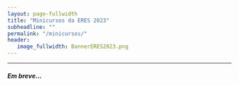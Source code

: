 ```yaml
---
layout: page-fullwidth
title: "Minicursos da ERES 2023"
subheadline: ""
permalink: "/minicursos/"
header:
   image_fullwidth: BannerERES2023.png
---
```



<hr>

<h5>Em breve...</h5>

<!--


<div class="row t30" id="minicurso_1">
	
<h2>Minicurso 1</h2>
<div class="medium-16 columns">
      <img src="https://eres-sbc-br.github.io/eres2022/images/minicurso-victor.png" alt="" align="center"><br>
      <b>Victor Bona</b><br>		
  <a href="http://lattes.cnpq.br/7891605672847811" target="_blank">Currículo Lattes</a><br>		
  <h4>Título: Sistemas Distribuídos</h4>		
  <b>Data:</b> 18/Out/2022 (Terça-Feira) <br>
  <b>Hora:</b> 14:00 - 17:30 <br>
  <br>
  <p><b>Resumo:</b>Sistemas distribuídos vêm ganhando cada vez mais espaço na Engenharia de Software dês de os anos 80, chegamos cada vez mais perto do limite que uma única máquina pode escalar sua performance, nos obrigando a juntarmos mais máquinas visando aumentar o poder de processamento, e em um mundo cada vez mais competitivo, com mais dados e cada vez mais rápido. Sistemas distribuídos vieram para ficar, continuarão sua tendencia e irão dominar os mercados de trabalho em Eng. de Software, neste workshop, você irá aprender sobre o que são SDs, como funcionam, como melhor trabalhar com essa tecnologia e como implementar na prática alguns exemplos comumente utilizados nas grandes empresas.</p>
  <br>
  <p><b>Bio:</b>Victor Bona é Engenheiro de Software na Amazon, atua arquitetando e desenvolvendo soluções de software para processamento de alto volume de dados, arquitetura de sistemas e infraestrutura em cloud e desenvolvimento de sistemas críticos para suportar o crescimento do business da Amazon no Brazil. Cursa bacharelado em Ciências da computação na FURB, bolsista no Laboratório de desenvolvimento e transferência de tecnologia da FURB. Arquiteto certificado de soluções Cloud AWS.</p>
</div>	
<p>&nbsp;</p>

	<div class="row t30" id="minicurso_2">
<h2>Minicurso 2</h2>
<div class="medium-16 columns">
      <img src="https://eres-sbc-br.github.io/eres2022/images/minicurso-cesar.png" alt="" align="center" style="height: 250px"><br>
      <b>Cesar Betoni</b><br>		
  <a href="https://lattes.cnpq.br/4299035159922781" target="_blank">Currículo Lattes</a><br>		
  <h4>Título: Princípios de design de experiência do usuário (UX Design)</h4>		
  <b>Data:</b> 18/Out/2022 (Terça-Feira) <br>
  <b>Hora:</b> 14:00 - 17:30 <br>
  <br>
  <p><b>Resumo:</b>O trabalho de UX Designer foca na construção de produtos através de um processo centrado na pessoa usuária, removendo fricções e melhorando fluxos para que a pessoa realize seus objetivos de forma intuitiva e eficiente. O objetivo será focar em processos de design para escala com boas práticas e facilidades para manutenção, aliado a uma prática de teste de usabilidade.</p>
  <br>
  <p><b>Bio:</b>Cesar Betoni é UX Designer no Farmácias APP - by Grupo SC, desenha interfaces desde 2014 e é bacharel em Artes Visuais - Multimídia pela UNOPAR - PR.</p>
</div>	
<p>&nbsp;</p>
	
		<div class="row t30" id="minicurso_3">
<h2>Minicurso 3</h2>
<div class="medium-16 columns">
      <img src="https://eres-sbc-br.github.io/eres2022/images/minicurso-veber.png" alt="" align="center"><br>
      <b>Filipe Guilherme Veber</b><br>				
  <h4>Título: Flutter: O que é, onde vive, o que come? + Show me the Code: Uma visão prática do Flutter e do Dart</h4>		
  <b>Data:</b> 19/Out/2022 (Quarta-Feira) <br>
  <b>Hora:</b> 14:00 - 17:30 <br>
  <br>
  <p><b>Resumo:</b>Flutter é um framework cross-platform criado pela Google que começou com a proposta de ser utilizado para desenvolvimento móvel. Hoje, com suporte para Web, Desktop e sistemas embarcados, conceitos como Responsividade e Adaptabilidade ganham ainda mais destaque e importância. Vamos ver como podemos unir estes conceitos e como rodar nosso app em várias plataformas utilizando o mesmo código base do Flutter.</p>
  <br>
  <p><b>Bio:</b>Desde 2013 trabalhando na área de TI, já atuei na parte de front-end, back-end, desktop e mobile. Atualmente trabalho na ZipDev, empresa que atua na área de outsourcing de profissionais LATAM para empresas do Canadá e Estados Unidos. Há alguns meses venho pegando gosto de desenvolver aplicativos móveis novamente, porém, dessa vez, utilizando o Flutter, tecnologia criada pela Google.</p>
</div>	
<p>&nbsp;</p>

			<div class="row t30" id="minicurso_4">
<h2>Minicurso 4</h2>
<div class="medium-16 columns">
      <img src="https://eres-sbc-br.github.io/eres2022/images/foto-raphael.jpg" alt="" align="center" style="height: 250px"><br>
      <b>Raphael Dias</b><br>		
	
  <h4>Título: Do código à produção: Desenvolvimento moderno orientado a uma plataforma ALM</h4>		
  <b>Data:</b> 20/Out/2022 (Quinta-Feira) <br>
  <b>Hora:</b> 14:00 - 17:30 <br>
  <br>
  <p><b>Resumo:</b>Neste treinamento, vamos conhecer como uma plataforma ALM apoia no desenvolvimento de um software, passando por todas as fases, desde a construção do código até a entrega em produção, de forma automatizada e com todo o rastreamento das tarefas que foram necessárias para a solução acontecer.</p>
  <br>
  <p><b>Bio:</b>Raphael Dias é formado em Análise e Desenvolvimento de Sistemas e pós graduado em Engenharia e Arquitetura de Software. Desenvolve software há mais de 15 anos, sempre focado nas melhores práticas de programação. Entusiasta de testes de software e orientação a objetos, hoje atua como Principal Software Architect da AMcom, apoiando os demais arquitetos em suas demandas, bem como contratações, treinamentos e soluções para os mais diversos clientes.</p>
</div>	
<p>&nbsp;</p>
	
				<div class="row t30" id="minicurso_5">
<h2>Minicurso 5</h2>
<div class="medium-16 columns">
      <img src="https://eres-sbc-br.github.io/eres2022/images/foto-luiz.jpeg" alt="" align="center"><br>
      <b>Luiz Antonio Santana da Silva </b><br>		
  <a href="http://lattes.cnpq.br/9951007059425516" target="_blank">Currículo Lattes</a><br>		
  <h4>Título: Desenvolvendo soluções usando low code com o X Platform</h4>		
  <b>Data:</b> 20/Out/2022 (Quinta-Feira) <br>
  <b>Hora:</b> 14:00 - 17:30 <br>
  <br>
  <p><b>Resumo:</b>Neste minicurso vamos mostrar como é possível desenvolver uma solução completa para automação de processos de negócio de forma integrada usando ferramentas low code de forma rápida e sem complexidade.</p>
  <br>
  <p><b>Bio:</b>Graduado em Ciência da Computação pela UNISUL, Pós-graduado em Gestão Empresarial, MBA Em Estratégias Cooperativas com ênfase em Negócios e Finanças. Certificações: TKP, SFPC, TEAM LEADER. Já atuou como desenvolver, analista de sistemas, Product Owner e Squad Leader. Atualmente ocupa o cargo de Coordenador de Tecnologia no time da Pesquisa e Arquitetura da Senior Sistemas.</p>
</div>	
<p>&nbsp;</p>


</div>
	
	
	
	

<!--
<div class="row t30" id="minitalk_1">
<h2>Mini-talk da Indústria 1 : Zallpy Digital</h2>

<div class="medium-16 columns">
      <img src="{{ site.urlimg }}mikael.png" alt="" align="center"><br>
      <b>Mikael Noramberg</b><br>      
  <a href="https://www.linkedin.com/in/mikaelnoremberg/" target="_blank">Linkedin</a><br>		
  <h4>Título: Transformação Digital na BMW</h4><br>		
  <b>Data:</b> 01/Dez/2021 (Quarta-Feira) <br>
  <b>Hora:</b> 20:30 - 21:00 <br>
  <br>
  <p><b>Resumo:</b> Como a BMW se posicionou para continuar inovando no mundo.</p>
  <br><br>
  <p><b>Bio:</b> Profissional com 16 anos de experiência em empresa multinacional com grandes projetos implementados na área de inovação, ferramentas ágeis e desenvolvimento de pessoas, melhorando o resultado dos negócios sempre com foco na gestão e desenvolvimento de talentos, e inclusão da diversidade nas organizações. Atualmente como Líder de Operações da Zallpy na BMW.</p>
  </div>
</div>


<div class="row t30" id="minitalk_2">
<h2>Mini-talk da Indústria 2 : IPM Sistemas</h2>

<div class="medium-16 columns">
      <img src="{{ site.urlimg }}marco-butzke.jpg" alt="" align="center"><br>
      <b>Marco Aurélio Butzke</b><br>
      Coordenador do Núcleo de Data Science - IPM Sistemas<br>
  <a href="https://www.linkedin.com/in/marco-aur%C3%A9lio-butzke-butzke-772b5a127/" target="_blank">Linkedin</a><br>		
  <h4>Título: IPM Sistemas:  A Engenharia de Software em um Ecossistema Data Science para Cidades Inteligentes</h4><br>		
  <b>Data:</b> 01/Dez/2021 (Quarta-Feira) <br>
  <b>Hora:</b> 21:00 - 21:30 <br>
  <br>
  <p><b>Resumo:</b> Em um mundo focado em smarts cities e com o desafio de avaliar as ferramentas adequadas para construir um ecossistema de data science para implantar soluções inteligentes, o núcleo de data science buscou encontrar alternativas viáveis para atender ao volume e variabilidade dos dados e gerar velocidade necessária para atender os cidadãos por meio dos sistemas da IPM. A criação do ecossistema para data science possibilita integrar informações inteligentes ao processo de negócio do ERP e se consolida como base para o uso de soluções IoT migrando de forma natural de um Big Data para um Data Lake. Neste contexto, os processos de Engenharia de Software são fundamentais para consolidar a base de conhecimento e aplicação de modelo de inteligência que servirão para auxiliar no processo de tomada de decisão dos gestores públicos.</p>
  <br><br>
  <p><b>Bio:</b> Atualmente coordena o núcleo de data science na área de pesquisa e tecnologia da IPM Sistemas e atua como professor no curso de sistemas de informação nas disciplinas de banco de dados e data science na Unidavi. Leciona em cursos de graduação desde 1997 com formação de doutorado na área de Administração na Univali em processos de tomada de decisão com publicações em eventos como EURAM e AOM e revista científica IJIL. Também é mestre na área de sistemas de informação pela UFSC.</p>
  </div>
</div>

<div class="row t30" id="minitalk_3">
<h2>Mini-talk da Indústria 3 : AmbevTech</h2>

<div class="medium-16 columns">
      <img src="{{ site.urlimg }}boccaletti.jpg" alt="" align="center"><br>
      <b>Paulo Cezar Boccaletti Junior </b><br>
      AmbevTech<br>
  <a href="https://www.linkedin.com/in/paulo-boccaletti/" target="_blank">Linkedin</a><br>		
  <h4>Título: Design de Código</h4><br>		
  <b>Data:</b> 01/Dez/2021 (Quarta-Feira) <br>
  <b>Hora:</b> 21:30 - 21:45 <br>
  <br>
  <p><b>Resumo:</b> a definir.</p>
  <br><br>
  <p><b>Bio:</b> Resolvedor de problemas na Ambev Tech e Coordenador nos maiores eventos de TI do Brasil, como The Developers Conference, Campus Party, Jornada Summit e Cloud Conference Day. Utilizo Gestão Ágil para obtenção de times de alta performance e ajudo profissionais de TI a evoluírem em suas carreiras.</p>
  </div>
</div>

<div class="row t30" id="palestra_b">
<h2>Palestra B</h2>
	<div class="medium-16 columns">
        <img src="{{ site.urlimg }}wangham.jpg" alt="" align="center"><br>
        <b>Profa. Dra. Michelle Silva Wangham (UNIVALI)</b><br>		
		<a href="http://lattes.cnpq.br/7913302545613108" target="_blank">Currículo Lattes</a><br>		
		<h4>Título: Desafios e Oportunidades Decorrentes da Lei Geral de Proteção de Dados Pessoais (LGPD) para a Área de Engenharia de Software</h4><br>		
		<b>Data:</b> 02/Dez/2021 (Quinta-Feira) <br>
		<b>Hora:</b> 19:00 - 20:30 <br>
		<br>
		<p><b>Resumo:</b> A transformação digital está baseada em um rica cultura orientada a dados, por consequência, há uma demanda urgente por proteção de dados pessoais. Esta transformação coloca os dados no centro e o titular dos dados é quem decide como será atendido e autoriza quais informações podem ser usadas. Nesse sentido, é necessário mais transparência, inteligência, segurança, ética e conformidade com a LGPD para usar estes dados. Nesta palestra, analisaremos como as empresas brasileiras estão se preparando para Agosto de 2020. Quais as dores e desafios das empresas de software na Jornada da Adequação à LGPD. Em um formato interativo, discutiremos como as tecnologias emergentes como blockchain, IA, Big Data, Crowdsensing, reconhecimento facial, entre outras podem ser usadas sem comprometer a privacidade dos titulares dos dados. Por fim, mapearemos as oportunidades de pesquisa e de novos negócios para a área de Engenharia de Software.</p>
		<br><br>
		<p><b>Bio:</b> Michelle S. Wangham é professora na Universidade do Vale do Itajaí (UNIVALI). Possui doutorado em Engenharia Elétrica na Universidade Federal de Santa Catarina (UFSC). Atualmente, é membro do Laboratório de Sistemas Embarcados e Distribuídos (LSED) da Univali, coordena o Comitê Técnico de Gestão de Identidade da RNP e o serviço para experimentação em gestão de identidade - GIdLab da RNP. Seus principais tópicos de interesse são segurança e privacidade em sistemas distribuídos e gestão de identidades.</p>
    </div>
</div>

<div class="row t30" id="palestra_c">
<h2>Palestra C</h2>
	<div class="medium-16 columns">
        <img src="{{ site.urlimg }}isidro.jpg" alt="" align="center"><br>
        <b>Professor Isidro</b><br>		
		<a href="https://www.linkedin.com/in/professor-isidro-phd-8a85a979" target="_blank">Linkedin</a><br>
    <a href="https://www.professorisidro.com.br/"	target="_blank">https://www.professorisidro.com.br/</a><br>
		<h4>Título: Levei a Faculdade daquele jeito. E agora?</h4><br>		
		<b>Data:</b> 02/Dez/2021 (Quinta-Feira) <br>
		<b>Hora:</b> 20:30 - 22:00 <br>
		<br>
		<p><b>Resumo:</b> Quantas e quantas vezes na graduação nós nos deparamos com matérias ou assuntos que pensamos "não fazer a menor ideia porque estudamos". Pois bem muitos assuntos que achamos até inúteis durante a graduação podem e irão efetivamente fazer diferença na sua vida profissional.</p>
		<br><br>
		<p><b>Bio:</b> Francisco Isidro Massetto é professor universitário da UFABC, palestrante e pesquisador. Desenvolve trabalhos junto à comunidade de desenvolvedores a fim de fortalecer fundamentos e aplicações práticas de conceitos, formando melhores profissionais para atuarem no mercado de trabalho. Em suas redes sociais (YouTube e Instagram ) ministra cursos e palestras virtuais para ajudar principalmente a galera que está iniciando na carreira.</p>
    </div>
</div>

<div class="row t30" id="palestra_d">
<h2>Palestra D</h2>
	<div class="medium-16 columns">
        <img src="{{ site.urlimg }}kalinowski.jpg" alt="" align="center"><br>
        <b>Prof. Dr. Marcos Kalinowski (PUC-RIO)</b><br>		
		<a href="http://lattes.cnpq.br/1095304607841635" target="_blank">Currículo Lattes</a><br>		
		<h4>Título: Engenharia de Sistemas de Software Inteligentes</h4><br>		
		<b>Data:</b> 03/Dez/2021 (Sexta-Feira) <br>
		<b>Hora:</b> 19:00 - 20:30 <br>
		<br>
		<p><b>Resumo:</b> A palestra envolverá uma discussão a respeito de abordagens para Engenharia de Sistemas de Software Inteligentes. Serão abordados conceitos de BizDev, DevOps, DataOps, MLOps e Experimentação Contínua. Também será abordado o desenvolvimento ágil de aplicações de ciência de dados com Lean R&D e boas práticas de Engenharia de Software que devem ser empregadas neste contexto.</p>
		<br><br>
		<p><b>Bio:</b> Professor do Quadro Principal e Coordenador de Pós-Graduação do Departamento de Informática da PUC-Rio. Coordena o Software Science Lab do Departamento de Informática, onde orienta pesquisas de mestrado e doutorado nas áreas de Engenharia de Software e Ciência de Dados. Atua como um dos coordenadores na iniciativa de transformação digital ExACTa PUC-Rio. Atuou mais de 10 anos na indústria de software, desempenhando as funções de desenvolvedor, gerente, consultor e diretor. Forneceu treinamentos e consultorias em Engenharia de Software para diversas empresas de dentro e de fora do país. É Senior Advisor e avaliador líder do programa nacional <a href="http://mps.br/" target="_blank">MPS.BR</a> e conduziu avaliações oficiais de processos em dezenas de empresas de software Brasileiras. Tem publicado regularmente nos principais periódicos e conferências da área de Engenharia de Software. É membro da ISERN (International Software Engineering Research Network), principal comunidade internacional de pesquisa em Engenharia de Software Experimental. Está ativo em colaborações internacionais de pesquisa. Mais informações (incluindo cópias gratuitas de todas as publicações científicas) podem ser encontradas em <a href="http://www.inf.puc-rio.br/~kalinowski" target="_blank">http://www.inf.puc-rio.br/~kalinowski</a>.</p>
    </div>
</div>
-->
